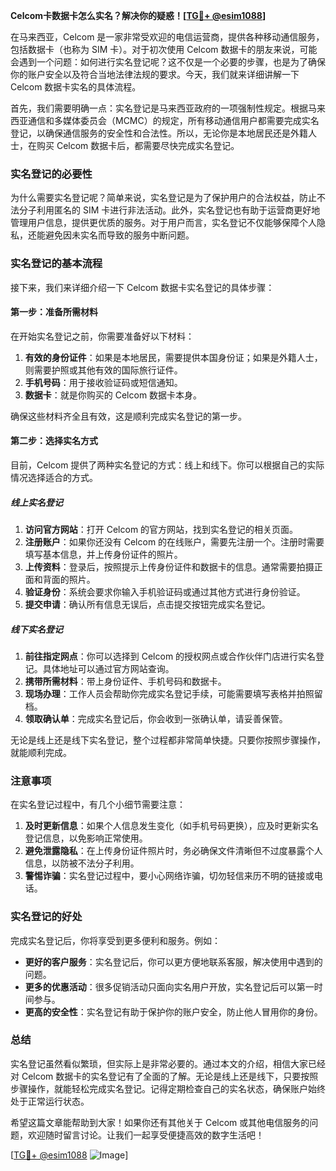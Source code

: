 **Celcom卡数据卡怎么实名？解决你的疑惑！[[TG💪+ @esim1088](https://t.me/s/esim1088)]**

在马来西亚，Celcom 是一家非常受欢迎的电信运营商，提供各种移动通信服务，包括数据卡（也称为 SIM 卡）。对于初次使用 Celcom 数据卡的朋友来说，可能会遇到一个问题：如何进行实名登记呢？这不仅是一个必要的步骤，也是为了确保你的账户安全以及符合当地法律法规的要求。今天，我们就来详细讲解一下 Celcom 数据卡实名的具体流程。

首先，我们需要明确一点：实名登记是马来西亚政府的一项强制性规定。根据马来西亚通信和多媒体委员会（MCMC）的规定，所有移动通信用户都需要完成实名登记，以确保通信服务的安全性和合法性。所以，无论你是本地居民还是外籍人士，在购买 Celcom 数据卡后，都需要尽快完成实名登记。

### 实名登记的必要性

为什么需要实名登记呢？简单来说，实名登记是为了保护用户的合法权益，防止不法分子利用匿名的 SIM 卡进行非法活动。此外，实名登记也有助于运营商更好地管理用户信息，提供更优质的服务。对于用户而言，实名登记不仅能够保障个人隐私，还能避免因未实名而导致的服务中断问题。

### 实名登记的基本流程

接下来，我们来详细介绍一下 Celcom 数据卡实名登记的具体步骤：

#### 第一步：准备所需材料

在开始实名登记之前，你需要准备好以下材料：

1. **有效的身份证件**：如果是本地居民，需要提供本国身份证；如果是外籍人士，则需要护照或其他有效的国际旅行证件。
2. **手机号码**：用于接收验证码或短信通知。
3. **数据卡**：就是你购买的 Celcom 数据卡本身。

确保这些材料齐全且有效，这是顺利完成实名登记的第一步。

#### 第二步：选择实名方式

目前，Celcom 提供了两种实名登记的方式：线上和线下。你可以根据自己的实际情况选择适合的方式。

##### 线上实名登记

1. **访问官方网站**：打开 Celcom 的官方网站，找到实名登记的相关页面。
2. **注册账户**：如果你还没有 Celcom 的在线账户，需要先注册一个。注册时需要填写基本信息，并上传身份证件的照片。
3. **上传资料**：登录后，按照提示上传身份证件和数据卡的信息。通常需要拍摄正面和背面的照片。
4. **验证身份**：系统会要求你输入手机验证码或通过其他方式进行身份验证。
5. **提交申请**：确认所有信息无误后，点击提交按钮完成实名登记。

##### 线下实名登记

1. **前往指定网点**：你可以选择到 Celcom 的授权网点或合作伙伴门店进行实名登记。具体地址可以通过官方网站查询。
2. **携带所需材料**：带上身份证件、手机号码和数据卡。
3. **现场办理**：工作人员会帮助你完成实名登记手续，可能需要填写表格并拍照留档。
4. **领取确认单**：完成实名登记后，你会收到一张确认单，请妥善保管。

无论是线上还是线下实名登记，整个过程都非常简单快捷。只要你按照步骤操作，就能顺利完成。

### 注意事项

在实名登记过程中，有几个小细节需要注意：

1. **及时更新信息**：如果个人信息发生变化（如手机号码更换），应及时更新实名登记信息，以免影响正常使用。
2. **避免泄露隐私**：在上传身份证件照片时，务必确保文件清晰但不过度暴露个人信息，以防被不法分子利用。
3. **警惕诈骗**：实名登记过程中，要小心网络诈骗，切勿轻信来历不明的链接或电话。

### 实名登记的好处

完成实名登记后，你将享受到更多便利和服务。例如：

- **更好的客户服务**：实名登记后，你可以更方便地联系客服，解决使用中遇到的问题。
- **更多的优惠活动**：很多促销活动只面向实名用户开放，实名登记后可以第一时间参与。
- **更高的安全性**：实名登记有助于保护你的账户安全，防止他人冒用你的身份。

### 总结

实名登记虽然看似繁琐，但实际上是非常必要的。通过本文的介绍，相信大家已经对 Celcom 数据卡的实名登记有了全面的了解。无论是线上还是线下，只要按照步骤操作，就能轻松完成实名登记。记得定期检查自己的实名状态，确保账户始终处于正常运行状态。

希望这篇文章能帮助到大家！如果你还有其他关于 Celcom 或其他电信服务的问题，欢迎随时留言讨论。让我们一起享受便捷高效的数字生活吧！

[[TG💪+ @esim1088](https://t.me/s/esim1088) ![Image](https://i.postimg.cc/4NQfJmqS/Snipaste-2025-05-13-00-14-12.png)]